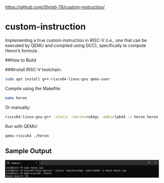 https://github.com/Shristi-78/custom-instruction/

# custom-instruction

Implementing a true custom instruction in RISC-V (i.e., one that can be executed by QEMU and compiled using GCC), specifically to compute Heron’s formula .

##How to Build

###Install RISC-V toolchain:

```bash
sudo apt install g++-riscv64-linux-gnu qemu-user
```
Compile using the Makefile:

```bash
make heron
```

Or manually:

```bash
riscv64-linux-gnu-g++ -static -march=rv64gc -mabi=lp64d -o heron heron.cpp
```

Run with QEMU:

```bash
qemu-riscv64 ./heron
```
## Sample Output

![Sample Output](output.png)
